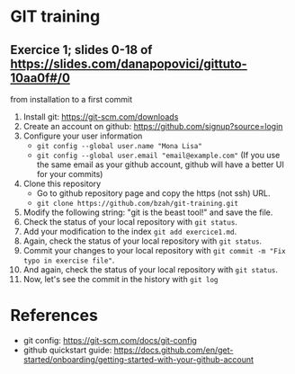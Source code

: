 # GIT training
## Exercice 1; slides 0-18 of https://slides.com/danapopovici/gittuto-10aa0f#/0
from installation to a first commit

1. Install git: https://git-scm.com/downloads
2. Create an account on github: https://github.com/signup?source=login
3. Configure your user information 
   - `git config --global user.name "Mona Lisa" ` 
   - `git config --global user.email "email@example.com"` (If you use the same email as your github account, github will have a better UI for your commits)
4. Clone this repository 
    - Go to github repository page and copy the https (not ssh) URL.
    - `git clone https://github.com/bzah/git-training.git`
5. Modify the following string: 
   "git is the beast tool!" 
   and save the file.
6. Check the status of your local repository with `git status`.
7. Add your modification to the index `git add exercice1.md`.
9. Again, check the status of your local repository with `git status`.
10. Commit your changes to your local repository with `git commit -m "Fix typo in exercise file"`.
11. And again, check the status of your local repository with `git status`.
12. Now, let's see the commit in the history with `git log`

# References
- git config: https://git-scm.com/docs/git-config
- github quickstart guide: https://docs.github.com/en/get-started/onboarding/getting-started-with-your-github-account
